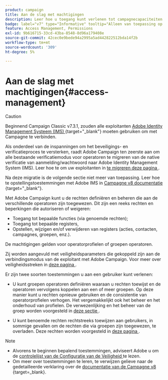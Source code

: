 ```yaml
---
product: campaign
title: Aan de slag met machtigingen
description: Leer hoe u toegang kunt verlenen tot campagnecapaciteiten
badge: label="v7" type="Informative" tooltip="Alleen van toepassing op Campaign Classic v7"
feature: Access Management, Permissions
exl-id: 9b616715-33cd-43ba-8548-8d96a179408e
source-git-commit: 42cec0e9bede94a2995a5ad442822512bda14f2b
workflow-type: tm+mt
source-wordcount: '309'
ht-degree: 5%

---
```


# Aan de slag met machtigingen{#access-management}


>[!CAUTION]
>
>Beginnend Campaign Classic v7.3.1, zouden alle exploitanten [ Adobe Identity Management Systeem (IMS) ](https://helpx.adobe.com/enterprise/using/identity.html){target="_blank"} moeten gebruiken om met Campagne te verbinden.
>
>Als onderdeel van de inspanningen om het beveiligings- en verificatieproces te versterken, raadt Adobe Campaign ten zeerste aan om alle bestaande verificatiemodus voor operatoren te migreren van de native verificatie van aanmelding/wachtwoord naar Adobe Identity Management System (IMS). Leer hoe te om uw exploitanten in [ te migreren deze pagina ](../../technotes/using/migrate-users-to-ims.md).
> 
>Na deze migratie is de volgende sectie niet meer van toepassing.  Leer hoe te opstellingstoestemmingen met Adobe IMS in [ Campagne v8 documentatie ](https://experienceleague.adobe.com/docs/campaign/campaign-v8/admin/permissions/gs-permissions.html){target="_blank"}.


Met Adobe Campaign kunt u de rechten definiëren en beheren die aan de verschillende operatoren zijn toegewezen. Dit zijn een reeks rechten en beperkingen die autoriseren of weigeren:

* Toegang tot bepaalde functies (via genoemde rechten);
* Toegang tot bepaalde registers,
* Opstellen, wijzigen en/of verwijderen van registers (acties, contacten, campagnes, groepen, enz.).

De machtigingen gelden voor operatorprofielen of groepen operatoren.

Zij worden aangevuld met veiligheidsparameters die gekoppeld zijn aan de verbindingsmodus van de exploitant met Adobe Campaign. Voor meer over veiligheidsstreken in [ deze pagina ](../../installation/using/security-zones.md).

Er zijn twee soorten toestemmingen u aan een gebruiker kunt verlenen:

* U kunt groepen operatoren definiëren waaraan u rechten toewijst en de operatoren vervolgens koppelen aan een of meer groepen. Op deze manier kunt u rechten opnieuw gebruiken en de consistentie van operatorprofielen verhogen. Het vergemakkelijkt ook het beheer en het onderhoud van profielen. De verwezenlijking en het beheer van de groep worden voorgesteld in [ deze sectie ](access-management-groups.md).

* U kunt benoemde rechten rechtstreeks toewijzen aan gebruikers, in sommige gevallen om de rechten die via groepen zijn toegewezen, te overladen. Deze rechten worden voorgesteld in [ deze pagina ](access-management-named-rights.md).

>[!NOTE]
>
> * Alvorens te beginnen bepalend toestemmingen, adviseert Adobe u om de [ controlelijst van de Configuratie van de Veiligheid ](https://helpx.adobe.com/nl/campaign/kb/acc-security.html) te lezen.
> * Om meer over toestemmingen te leren, te verwijzen gelieve naar de gedetailleerde verklaring over de [ documentatie van de Campagne v8 ](https://experienceleague.adobe.com/en/docs/campaign/campaign-v8/admin/permissions/gs-permissions){target=_blank}.

<!--

Learn how to grant access and set up permissions in these sections:

* [Create operators](access-management-operators.md)

* [Define groups](access-management-groups.md)

* [Add Named rights](access-management-named-rights.md)

* [Manage Campaign folder access](access-management-folders.md)

* [Access rights matrix](access-management-named-rights.md#access-rights-matrix)


See also:

* [Manage permissions for workflows](../../workflow/using/managing-rights.md)
* [Manage permissions for distributed marketing](../../distributed/using/about-distributed-marketing.md#operators-and-entities)
* [Manage permissions for the interaction module](../../interaction/using/operator-profiles.md)
* [Filter access to schemas](../../configuration/using/filtering-schemas.md)
* [Restricting PI view](../../configuration/using/restricting-pii-view.md)
-->